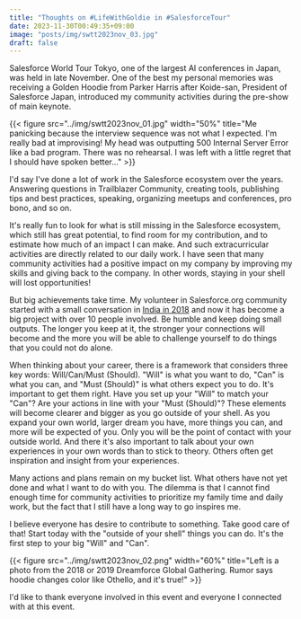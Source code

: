 ```yaml
---
title: "Thoughts on #LifeWithGoldie in #SalesforceTour"
date: 2023-11-30T00:49:35+09:00
image: "posts/img/swtt2023nov_03.jpg"
draft: false
---
```

Salesforce World Tour Tokyo, one of the largest AI conferences in Japan, was held in late November. One of the best my personal memories was receiving a Golden Hoodie from Parker Harris after Koide-san, President of Salesforce Japan, introduced my community activities during the pre-show of main keynote.

{{< figure src="../img/swtt2023nov_01.jpg" width="50%" title="Me panicking because the interview sequence was not what I expected. I'm really bad at improvising! My head was outputting 500 Internal Server Error like a bad program. There was no rehearsal. I was left with a little regret that I should have spoken better..." >}}

I'd say I've done a lot of work in the Salesforce ecosystem over the years. Answering questions in Trailblazer Community, creating tools, publishing tips and best practices, speaking, organizing meetups and conferences, pro bono, and so on.

It's really fun to look for what is still missing in the Salesforce ecosystem, which still has great potential, to find room for my contribution, and to estimate how much of an impact I can make. And such extracurricular activities are directly related to our daily work. I have seen that many community activities had a positive impact on my company by improving my skills and giving back to the company. In other words, staying in your shell will lost opportunities!

But big achievements take time. My volunteer in Salesforce.org community started with a small conversation in [India in 2018](../my-indiadreamin18-highlights) and now it has become a big project with over 10 people involved. Be humble and keep doing small outputs. The longer you keep at it, the stronger your connections will become and the more you will be able to challenge yourself to do things that you could not do alone.

When thinking about your career, there is a framework that considers three key words: Will/Can/Must (Should). "Will" is what you want to do, "Can" is what you can, and "Must (Should)" is what others expect you to do. It's important to get them right. Have you set up your "Will" to match your "Can"?  Are your actions in line with your "Must (Should)"? These elements will become clearer and bigger as you go outside of your shell. As you expand your own world, larger dream you have, more things you can, and more will be expected of you. Only you will be the point of contact with your outside world. And there it's also important to talk about your own experiences in your own words than to stick to theory. Others often get inspiration and insight from your experiences. 

Many actions and plans remain on my bucket list. What others have not yet done and what I want to do with you. The dilemma is that I cannot find enough time for community activities to prioritize my family time and daily work, but the fact that I still have a long way to go inspires me.

I believe everyone has desire to contribute to something. Take good care of that! Start today with the "outside of your shell" things you can do. It's the first step to your big "Will" and "Can".

{{< figure src="../img/swtt2023nov_02.png" width="60%" title="Left is a photo from the 2018 or 2019 Dreamforce Global Gathering. Rumor says hoodie changes color like Othello, and it's true!" >}}

I'd like to thank everyone involved in this event and everyone I connected with at this event. 